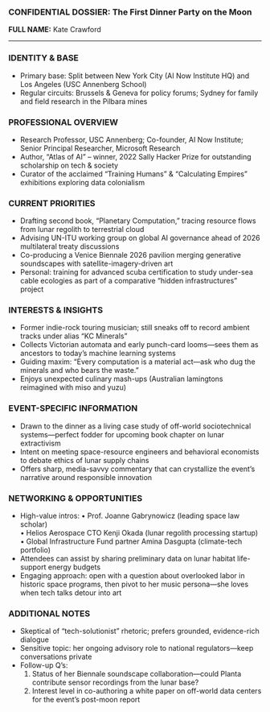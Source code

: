 ### CONFIDENTIAL DOSSIER: The First Dinner Party on the Moon

**FULL NAME:** Kate Crawford

---
### IDENTITY & BASE
- Primary base: Split between New York City (AI Now Institute HQ) and Los Angeles (USC Annenberg School)
- Regular circuits: Brussels & Geneva for policy forums; Sydney for family and field research in the Pilbara mines

### PROFESSIONAL OVERVIEW
- Research Professor, USC Annenberg; Co-founder, AI Now Institute; Senior Principal Researcher, Microsoft Research
- Author, “Atlas of AI” – winner, 2022 Sally Hacker Prize for outstanding scholarship on tech & society
- Curator of the acclaimed “Training Humans” & “Calculating Empires” exhibitions exploring data colonialism

### CURRENT PRIORITIES
- Drafting second book, “Planetary Computation,” tracing resource flows from lunar regolith to terrestrial cloud
- Advising UN-ITU working group on global AI governance ahead of 2026 multilateral treaty discussions
- Co-producing a Venice Biennale 2026 pavilion merging generative soundscapes with satellite-imagery-driven art
- Personal: training for advanced scuba certification to study under-sea cable ecologies as part of a comparative “hidden infrastructures” project

### INTERESTS & INSIGHTS
- Former indie-rock touring musician; still sneaks off to record ambient tracks under alias “KC Minerals”
- Collects Victorian automata and early punch-card looms—sees them as ancestors to today’s machine learning systems
- Guiding maxim: “Every computation is a material act—ask who dug the minerals and who bears the waste.”
- Enjoys unexpected culinary mash-ups (Australian lamingtons reimagined with miso and yuzu)

### EVENT-SPECIFIC INFORMATION
- Drawn to the dinner as a living case study of off-world sociotechnical systems—perfect fodder for upcoming book chapter on lunar extractivism
- Intent on meeting space-resource engineers and behavioral economists to debate ethics of lunar supply chains
- Offers sharp, media-savvy commentary that can crystallize the event’s narrative around responsible innovation

### NETWORKING & OPPORTUNITIES
- High-value intros: 
  • Prof. Joanne Gabrynowicz (leading space law scholar)  
  • Helios Aerospace CTO Kenji Okada (lunar regolith processing startup)  
  • Global Infrastructure Fund partner Amina Dasgupta (climate-tech portfolio)
- Attendees can assist by sharing preliminary data on lunar habitat life-support energy budgets
- Engaging approach: open with a question about overlooked labor in historic space programs, then pivot to her music persona—she loves when tech talks detour into art

### ADDITIONAL NOTES
- Skeptical of “tech-solutionist” rhetoric; prefers grounded, evidence-rich dialogue
- Sensitive topic: her ongoing advisory role to national regulators—keep conversations private
- Follow-up Q’s:  
  1. Status of her Biennale soundscape collaboration—could Planta contribute sensor recordings from the lunar base?  
  2. Interest level in co-authoring a white paper on off-world data centers for the event’s post-moon report